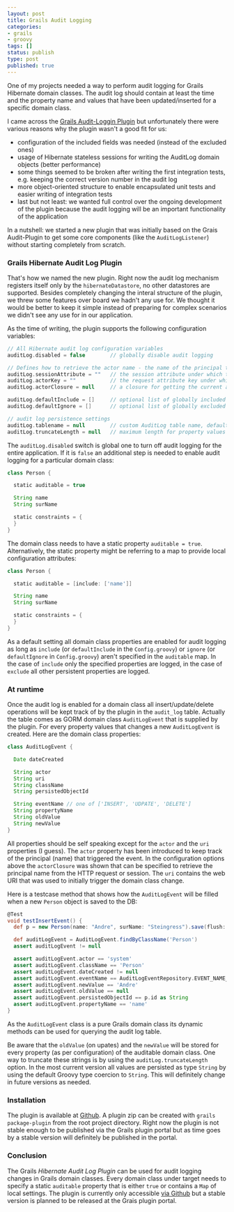 ```yaml
---
layout: post
title: Grails Audit Logging
categories:
- grails
- groovy
tags: []
status: publish
type: post
published: true
---
```

One of my projects needed a way to perform audit logging for Grails Hibernate domain classes. The audit log should contain at least the time and the property name and values that have been updated/inserted for a specific domain class.

I came across the [Grails Audit-Loggin Plugin](http://grails.org/plugin/audit-logging) but unfortunately there were various reasons why the plugin wasn't a good fit for us:

- configuration of the included fields was needed (instead of the excluded ones)
- usage of Hibernate stateless sessions for writing the AuditLog domain objects (better performance)
- some things seemed to be broken after writing the first integration tests, e.g. keeping the correct version number in the audit log
- more object-oriented structure to enable encapsulated unit tests and easier writing of integration tests
- last but not least: we wanted full control over the ongoing development of the plugin because the audit logging will be an important functionality of the application

In a nutshell: we started a new plugin that was initially based on the Grais Audit-Plugin to get some core components (like the `AuditLogListener`) without starting completely from scratch.

### Grails Hibernate Audit Log Plugin

That's how we named the new plugin. Right now the audit log mechanism registers itself only by the `hibernateDatastore`, no other datastores are supported. Besides completely changing the interal structure of the plugin, we threw some features over board we hadn't any use for. We thought it would be better to keep it simple instead of preparing for complex scenarios we didn't see any use for in our application. 

As the time of writing, the plugin supports the following configuration variables:

```groovy
// All Hibernate audit log configuration variables
auditLog.disabled = false        // globally disable audit logging

// Defines how to retrieve the actor name - the name of the principal that will be persisted
auditLog.sessionAttribute = ""   // the session attribute under which the actor name is found
auditLog.actorKey = ""           // the request attribute key under which the actor name is found
auditLog.actorClosure = null     // a closure for getting the current actor name

auditLog.defaultInclude = []     // optional list of globally included properties
auditLog.defaultIgnore = []      // optional list of globally excluded properties

// audit log persistence settings
auditLog.tablename = null        // custom AuditLog table name, defaults to "audit_log"
auditLog.truncateLength = null   // maximum length for property values after String conversion
```

The `auditLog.disabled` switch is global one to turn off audit logging for the entire application. If it is `false` an additional step is needed to enable audit logging for a particular domain class:

```groovy
class Person {

  static auditable = true

  String name
  String surName

  static constraints = {
  }
}
```

The domain class needs to have a static property `auditable = true`. Alternatively, the static property might be referring to a map to provide local configuration attributes:

```groovy
class Person {

  static auditable = [include: ['name']]

  String name
  String surName

  static constraints = {
  }
}
```

As a default setting all domain class properties are enabled for audit logging as long as `include` (or `defaultInclude` in the `Config.groovy`) or `ignore` (or `defaultIgnore` in `Config.groovy`) aren't specified in the `auditable` map. In the case of `include` only the specified properties are logged, in the case of `exclude` all other persistent properties are logged.

### At runtime

Once the audit log is enabled for a domain class all insert/update/delete operations will be kept track of by the plugin in the `audit_log` table. Actually the table comes as GORM domain class `AuditLogEvent` that is supplied by the plugin. For every property values that changes a new `AuditLogEvent` is created. Here are the domain class properties:

```groovy
class AuditLogEvent {

  Date dateCreated

  String actor
  String uri
  String className
  String persistedObjectId

  String eventName // one of ['INSERT', 'UDPATE', 'DELETE']
  String propertyName
  String oldValue
  String newValue
}
```

All properties should be self speaking except for the `actor` and the `uri` properties (I guess). The `actor` property has been introduced to keep track of the principal (name) that triggered the event. In the configuration options above the `actorClosure` was shown that can be specified to retrieve the principal name from the HTTP request or session. The `uri` contains the web URI that was used to initially trigger the domain class change.

Here is a testcase method that shows how the `AuditLogEvent` will be filled when a new `Person` object is saved to the DB:

```groovy
@Test
void testInsertEvent() {
  def p = new Person(name: "Andre", surName: "Steingress").save(flush: true)

  def auditLogEvent = AuditLogEvent.findByClassName('Person')
  assert auditLogEvent != null

  assert auditLogEvent.actor == 'system'
  assert auditLogEvent.className == 'Person'
  assert auditLogEvent.dateCreated != null
  assert auditLogEvent.eventName == AuditLogEventRepository.EVENT_NAME_INSERT
  assert auditLogEvent.newValue == 'Andre'
  assert auditLogEvent.oldValue == null
  assert auditLogEvent.persistedObjectId == p.id as String
  assert auditLogEvent.propertyName == 'name'
}
```

As the `AuditLogEvent` class is a pure Grails domain class its dynamic methods can be used for querying the audit log table.

Be aware that the `oldValue` (on upates) and the `newValue` will be stored for every property (as per configuration) of the auditable domain class. One way to truncate these strings is by using the `auditLog.truncateLength` option. In the most current version all values are persisted as type `String` by using the default Groovy type coercion to `String`. This will definitely change in future versions as needed.

### Installation

The plugin is available at [Github](https://github.com/andresteingress/grails-hibernate-auditlog). A plugin zip can be created with `grails package-plugin` from the root project directory. Right now the plugin is not stable enough to be published via the Grails plugin portal but as time goes by a stable version will definitely be published in the portal.

### Conclusion

The Grails _Hibernate Audit Log Plugin_ can be used for audit logging changes in Grails domain classes. Every domain class under target needs to specify a static `auditable` property that is either `true` or contains a `Map` of local settings. The plugin is currently only accessible [via Github](https://github.com/andresteingress/grails-hibernate-auditlog) but a stable version is planned to be released at the Grais plugin portal.


